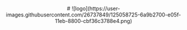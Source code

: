 
<p align="center">
#
![logo](https://user-images.githubusercontent.com/26737849/125058725-6a9b2700-e05f-11eb-8800-cbf36c3788e4.png)
  
</p>
